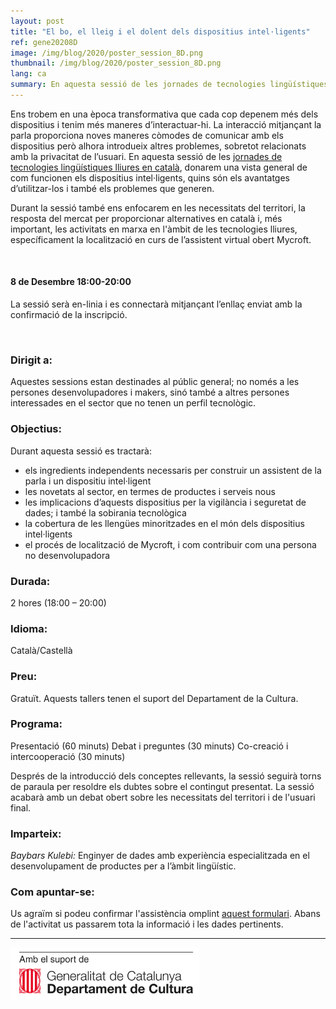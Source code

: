 ```yaml
---
layout: post
title: "El bo, el lleig i el dolent dels dispositius intel·ligents"
ref: gene20208D
image: /img/blog/2020/poster_session_8D.png
thumbnail: /img/blog/2020/poster_session_8D.png
lang: ca
summary: En aquesta sessió de les jornades de tecnologies lingüístiques lliures en català, donarem una vista general de com funcionen els dispositius intel·ligents, quins són els avantatges d’utilitzar-los i també els problemes que generen. També ens enfocarem en les necessitats del territori, la resposta del mercat per proporcionar alternatives en català i, més important, les activitats en marxa en l'àmbit de les tecnologies lliures.
---
```


Ens trobem en una època transformativa que cada cop depenem més dels dispositius i tenim més maneres d’interactuar-hi. La interacció mitjançant la parla proporciona noves maneres còmodes de comunicar amb els dispositius però alhora introdueix altres problemes, sobretot relacionats amb la privacitat de l’usuari. En aquesta sessió de les [jornades de tecnologies lingüístiques lliures en català][jornades], donarem una vista general de com funcionen els dispositius intel·ligents, quins són els avantatges d’utilitzar-los i també els problemes que generen.

Durant la sessió també ens enfocarem en les necessitats del territori, la resposta del mercat per proporcionar alternatives en català i, més important, les activitats en marxa en l'àmbit de les tecnologies lliures, específicament la localització en curs de l’assistent virtual obert Mycroft.

<br/>

#### 8 de Desembre 18:00-20:00
La sessió serà en-linia i es connectarà mitjançant l’enllaç enviat amb la confirmació de la inscripció.

<br/>

### Dirigit a:
Aquestes sessions estan destinades al públic general; no només a les persones desenvolupadores i makers, sinó també a altres persones interessades en el sector que no tenen un perfil tecnològic.

### Objectius:
Durant aquesta sessió es tractarà:
* els ingredients independents necessaris per construir un assistent de la parla i un dispositiu intel·ligent
* les novetats al sector, en termes de productes i serveis nous
* les implicacions d’aquests dispositius per la vigilància i seguretat de dades; i també la sobirania tecnològica
* la cobertura de les llengües minoritzades en el món dels dispositius intel·ligents
* el procés de localització de Mycroft, i com contribuir com una persona no desenvolupadora

### Durada:
2 hores (18:00 – 20:00)

### Idioma:
Català/Castellà

### Preu:
Gratuït. Aquests tallers tenen el suport del Departament de la Cultura.

### Programa:
Presentació (60 minuts) Debat i preguntes (30 minuts) Co-creació i intercooperació (30 minuts)

Després de la introducció dels conceptes rellevants, la sessió seguirà torns de paraula per resoldre els dubtes sobre el contingut presentat. La sessió acabarà amb un debat obert sobre les necessitats del territori i de l'usuari final.

### Imparteix:
_Baybars Kulebi:_ Enginyer de dades amb experiència especialitzada en el desenvolupament de productes per a l’àmbit lingüístic.

### Com apuntar-se:
Us agraïm si podeu confirmar l'assistència omplint [aquest formulari](https://limesurvey.collectivat.cat/index.php?r=survey/index&sid=494293&lang=ca). Abans de l'activitat us passarem tota la informació i les dades pertinents.

---
<img src="/img/logo_generalitat.png" width="60%"/>

[jornades]: /blog/2020-11-06-jornades-de-tecnologies-lliures-de-la-parla/
